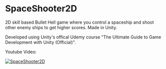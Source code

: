 # SpaceShooter2D
 2D skill based Bullet Hell game where you control a spaceship and shoot other enemy ships to get higher scores. Made in Unity.

 Developed using Unity's offical Udemy course "The Ultimate Guide to Game Development with Unity (Official)".

Youtube Video:

[![SpaceShooter2D](https://img.youtube.com/vi/bjvbafVXudI/0.jpg)](https://www.youtube.com/watch?v=bjvbafVXudI)
